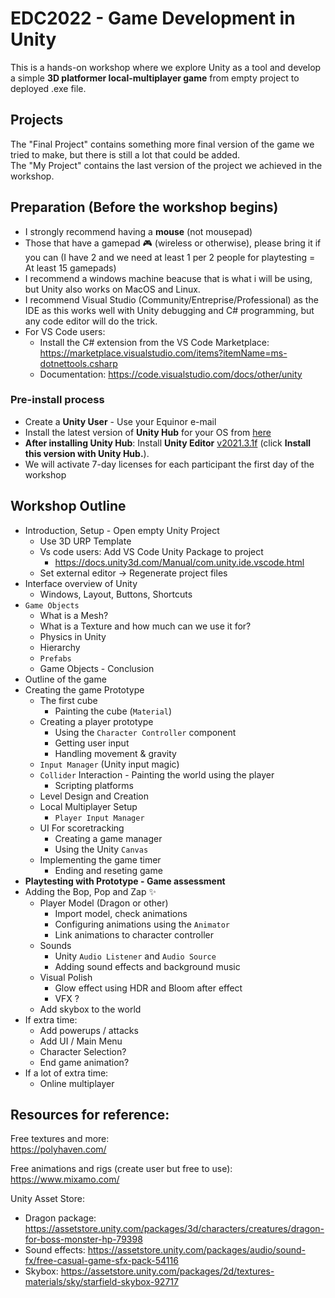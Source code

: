 # EDC2022 - Game Development in Unity
This is a hands-on workshop where we explore Unity as a tool and develop a simple **3D platformer local-multiplayer game** from empty project to deployed .exe file.

## Projects
The "Final Project" contains something more final version of the game we tried to make, but there is still a lot that could be added.  
The "My Project" contains the last version of the project we achieved in the workshop.

## Preparation (Before the workshop begins)

- I strongly recommend having a **mouse** (not mousepad)
- Those that have a gamepad 🎮 (wireless or otherwise), please bring it if you can (I have 2 and we need at least 1 per 2 people for playtesting = At least 15 gamepads)
- I recommend a windows machine beacuse that is what i will be using, but Unity also works on MacOS and Linux.
- I recommend Visual Studio (Community/Entreprise/Professional) as the IDE as this works well with Unity debugging and C# programming, but any code editor will do the trick.
- For VS Code users: 
  - Install the C# extension from the VS Code Marketplace: https://marketplace.visualstudio.com/items?itemName=ms-dotnettools.csharp
  - Documentation: https://code.visualstudio.com/docs/other/unity
  

### Pre-install process
- Create a **Unity User** - Use your Equinor e-mail
- Install the latest version of **Unity Hub** for your OS from [here](https://unity.com/download)
- **After installing Unity Hub**: Install **Unity Editor** [v2021.3.1f](https://unity3d.com/unity/whats-new/2021.1.3) (click **Install this version with Unity Hub.**).
- We will activate 7-day licenses for each participant the first day of the workshop

## Workshop Outline

- Introduction, Setup - Open empty Unity Project
  - Use 3D URP Template 
  - Vs code users: Add VS Code Unity Package to project
    - https://docs.unity3d.com/Manual/com.unity.ide.vscode.html 
  - Set external editor -> Regenerate project files
- Interface overview of Unity
  - Windows, Layout, Buttons, Shortcuts
- `Game Objects`
  - What is a Mesh?
  - What is a Texture and how much can we use it for?
  - Physics in Unity
  - Hierarchy
  - `Prefabs`
  - Game Objects - Conclusion
- Outline of the game
- Creating the game Prototype
  - The first cube
    - Painting the cube (`Material`)
  - Creating a player prototype
    - Using the `Character Controller` component
    - Getting user input
    - Handling movement & gravity
  - `Input Manager` (Unity input magic)
  - `Collider` Interaction - Painting the world using the player
    - Scripting platforms
  - Level Design and Creation
  - Local Multiplayer Setup
    - `Player Input Manager`
  - UI For scoretracking
    - Creating a game manager
    - Using the Unity `Canvas`
  - Implementing the game timer
    - Ending and reseting game
- **Playtesting with Prototype - Game assessment**
- Adding the Bop, Pop and Zap ✨
  - Player Model (Dragon or other)
    - Import model, check animations
    - Configuring animations using the `Animator`
    - Link animations to character controller
  - Sounds
    - Unity `Audio Listener` and `Audio Source`
    - Adding sound effects and background music
  - Visual Polish
    - Glow effect using HDR and Bloom after effect
    - VFX ?
  - Add skybox to the world
- If extra time:
  - Add powerups / attacks
  - Add UI / Main Menu
  - Character Selection?
  - End game animation?
- If a lot of extra time:
  - Online multiplayer

## Resources for reference:

Free textures and more:  
https://polyhaven.com/

Free animations and rigs (create user but free to use):  
https://www.mixamo.com/

Unity Asset Store:  
- Dragon package: https://assetstore.unity.com/packages/3d/characters/creatures/dragon-for-boss-monster-hp-79398
- Sound effects: https://assetstore.unity.com/packages/audio/sound-fx/free-casual-game-sfx-pack-54116
- Skybox: https://assetstore.unity.com/packages/2d/textures-materials/sky/starfield-skybox-92717
